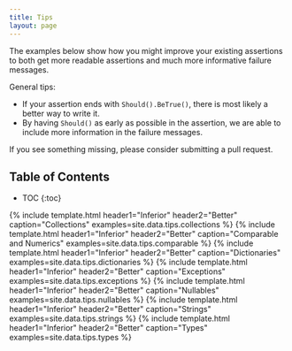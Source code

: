 ```yaml
---
title: Tips
layout: page
---
```


The examples below show how you might improve your existing assertions to both get more readable assertions and much more informative failure messages.

General tips:
* If your assertion ends with `Should().BeTrue()`, there is most likely a better way to write it.
* By having `Should()` as early as possible in the assertion, we are able to include more information in the failure messages.

If you see something missing, please consider submitting a pull request.

## Table of Contents ##
* TOC
{:toc}


{% include template.html header1="Inferior" header2="Better" caption="Collections"               examples=site.data.tips.collections %}
{% include template.html header1="Inferior" header2="Better" caption="Comparable and Numerics"   examples=site.data.tips.comparable %}
{% include template.html header1="Inferior" header2="Better" caption="Dictionaries"              examples=site.data.tips.dictionaries %}
{% include template.html header1="Inferior" header2="Better" caption="Exceptions"                examples=site.data.tips.exceptions %}
{% include template.html header1="Inferior" header2="Better" caption="Nullables"                 examples=site.data.tips.nullables %}
{% include template.html header1="Inferior" header2="Better" caption="Strings"                   examples=site.data.tips.strings %}
{% include template.html header1="Inferior" header2="Better" caption="Types"                     examples=site.data.tips.types %}